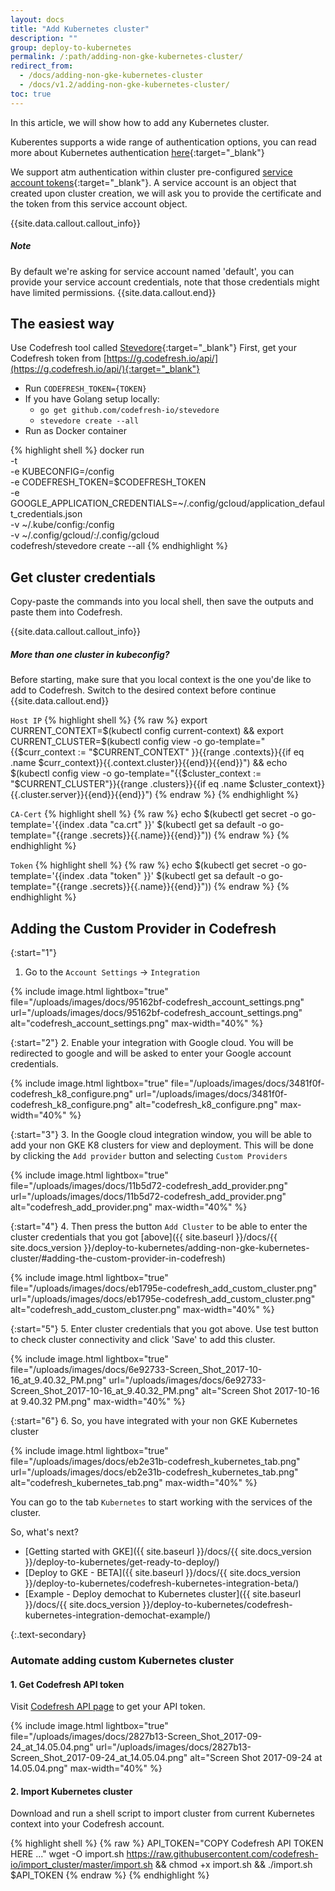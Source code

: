 ```yaml
---
layout: docs
title: "Add Kubernetes cluster"
description: ""
group: deploy-to-kubernetes
permalink: /:path/adding-non-gke-kubernetes-cluster/
redirect_from:
  - /docs/adding-non-gke-kubernetes-cluster
  - /docs/v1.2/adding-non-gke-kubernetes-cluster/
toc: true
---
```

In this article, we will show how to add any Kubernetes cluster.

Kuberentes supports a wide range of authentication options, you can read more about Kubernetes authentication [here](https://kubernetes.io/docs/admin/authentication/){:target="_blank"} 

We support atm authentication within cluster pre-configured [service account tokens](https://kubernetes.io/docs/admin/authentication/#service-account-tokens){:target="_blank"}.
A service account is an object that created upon cluster creation, we will ask you to provide the certificate and the token from this service account object.

{{site.data.callout.callout_info}}
##### Note

By default we're asking for service account named 'default', you can provide your service account credentials, note that those credentials might have limited permissions. 
{{site.data.callout.end}}

## The easiest way

Use Codefresh tool called [Stevedore](https://github.com/codefresh-io/Stevedore){:target="_blank"}
First, get your Codefresh token from [https://g.codefresh.io/api/](https://g.codefresh.io/api/){:target="_blank"}
* Run `CODEFRESH_TOKEN={TOKEN}`
* If you have Golang setup locally: 
  * `go get github.com/codefresh-io/stevedore`
  * `stevedore create --all`
* Run as Docker container

{% highlight shell %}
docker run \
-t \
-e KUBECONFIG=/config \
-e CODEFRESH_TOKEN=$CODEFRESH_TOKEN \
-e GOOGLE_APPLICATION_CREDENTIALS=~/.config/gcloud/application_default_credentials.json \
-v ~/.kube/config:/config \
-v ~/.config/gcloud/:/.config/gcloud \
codefresh/stevedore create --all
{% endhighlight %}

## Get cluster credentials
Copy-paste the commands into you local shell, then save the outputs and paste them into Codefresh.

{{site.data.callout.callout_info}}
##### More than one cluster in kubeconfig?

Before starting, make sure that you local context is the one you'de like to add to Codefresh.
Switch to the desired context before continue 
{{site.data.callout.end}}

  `Host IP`
{% highlight shell %}
{% raw %}
export CURRENT_CONTEXT=$(kubectl config current-context) && export CURRENT_CLUSTER=$(kubectl config view -o go-template="{{\$curr_context := \"$CURRENT_CONTEXT\" }}{{range .contexts}}{{if eq .name \$curr_context}}{{.context.cluster}}{{end}}{{end}}") && echo $(kubectl config view -o go-template="{{\$cluster_context := \"$CURRENT_CLUSTER\"}}{{range .clusters}}{{if eq .name \$cluster_context}}{{.cluster.server}}{{end}}{{end}}")
{% endraw %}
{% endhighlight %}

  `CA-Cert`
{% highlight shell %}
{% raw %}
echo $(kubectl get secret -o go-template='{{index .data "ca.crt" }}' $(kubectl get sa default -o go-template="{{range .secrets}}{{.name}}{{end}}"))
{% endraw %}
{% endhighlight %}

  `Token`
{% highlight shell %}
{% raw %}
echo $(kubectl get secret -o go-template='{{index .data "token" }}' $(kubectl get sa default -o go-template="{{range .secrets}}{{.name}}{{end}}"))
{% endraw %}
{% endhighlight %}

## Adding the Custom Provider in Codefresh

{:start="1"}
1. Go to the `Account Settings` &#8594; `Integration`

{% include image.html 
lightbox="true" 
file="/uploads/images/docs/95162bf-codefresh_account_settings.png" 
url="/uploads/images/docs/95162bf-codefresh_account_settings.png" 
alt="codefresh_account_settings.png" 
max-width="40%" 
%}

{:start="2"} 
2. Enable your integration with Google cloud.
You will be redirected to google and will be asked to enter your Google account credentials.

{% include image.html 
lightbox="true" 
file="/uploads/images/docs/3481f0f-codefresh_k8_configure.png" 
url="/uploads/images/docs/3481f0f-codefresh_k8_configure.png" 
alt="codefresh_k8_configure.png" 
max-width="40%" 
%}

{:start="3"}
3. In the Google cloud integration window, you will be able to add your non GKE K8 clusters for view and deployment. This will be done by clicking the `Add provider` button and selecting `Custom Providers`

{% include image.html 
lightbox="true" 
file="/uploads/images/docs/11b5d72-codefresh_add_provider.png" 
url="/uploads/images/docs/11b5d72-codefresh_add_provider.png" 
alt="codefresh_add_provider.png" 
max-width="40%" 
%}

{:start="4"}
4. Then press the button `Add Cluster` to be able to enter the cluster credentials that you got [above]({{ site.baseurl }}/docs/{{ site.docs_version }}/deploy-to-kubernetes/adding-non-gke-kubernetes-cluster/#adding-the-custom-provider-in-codefresh)

{% include image.html 
lightbox="true" 
file="/uploads/images/docs/eb1795e-codefresh_add_custom_cluster.png" 
url="/uploads/images/docs/eb1795e-codefresh_add_custom_cluster.png" 
alt="codefresh_add_custom_cluster.png" 
max-width="40%" 
%}

{:start="5"} 
5. Enter cluster credentials that you got above. Use test button to check cluster connectivity and click 'Save' to add this cluster.

{% include image.html 
lightbox="true" 
file="/uploads/images/docs/6e92733-Screen_Shot_2017-10-16_at_9.40.32_PM.png" 
url="/uploads/images/docs/6e92733-Screen_Shot_2017-10-16_at_9.40.32_PM.png" 
alt="Screen Shot 2017-10-16 at 9.40.32 PM.png" 
max-width="40%" 
%}

{:start="6"}
6. So, you have integrated with your non GKE Kubernetes cluster

{% include image.html 
lightbox="true" 
file="/uploads/images/docs/eb2e31b-codefresh_kubernetes_tab.png" 
url="/uploads/images/docs/eb2e31b-codefresh_kubernetes_tab.png" 
alt="codefresh_kubernetes_tab.png" 
max-width="40%" 
%}

You can go to the tab `Kubernetes` to start working with the services of the cluster.

So, what's next?
- [Getting started with GKE]({{ site.baseurl }}/docs/{{ site.docs_version }}/deploy-to-kubernetes/get-ready-to-deploy/)
- [Deploy to GKE - BETA]({{ site.baseurl }}/docs/{{ site.docs_version }}/deploy-to-kubernetes/codefresh-kubernetes-integration-beta/) 
- [Example - Deploy demochat to Kubernetes cluster]({{ site.baseurl }}/docs/{{ site.docs_version }}/deploy-to-kubernetes/codefresh-kubernetes-integration-demochat-example/)

{:.text-secondary}
### Automate adding custom Kubernetes cluster

#### 1. Get Codefresh API token 

Visit [Codefresh API page](https://g.codefresh.io/api/) to get your API token.

{% include image.html 
lightbox="true" 
file="/uploads/images/docs/2827b13-Screen_Shot_2017-09-24_at_14.05.04.png" 
url="/uploads/images/docs/2827b13-Screen_Shot_2017-09-24_at_14.05.04.png" 
alt="Screen Shot 2017-09-24 at 14.05.04.png" 
max-width="40%" 
%}

#### 2. Import Kubernetes cluster

Download and run a shell script to import cluster from current Kubernetes context into your Codefresh account.

{% highlight shell %}
{% raw %}
API_TOKEN="COPY Codefresh API TOKEN HERE ..."
wget -O import.sh https://raw.githubusercontent.com/codefresh-io/import_cluster/master/import.sh && chmod +x import.sh && ./import.sh $API_TOKEN
{% endraw %}
{% endhighlight %}
